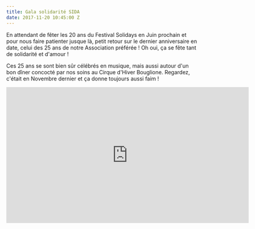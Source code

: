 ```yaml
---
title: Gala solidarité SIDA
date: 2017-11-20 10:45:00 Z
---
```


En attendant de fêter les 20 ans du Festival Solidays en Juin prochain et pour nous faire patienter jusque là, petit retour sur le dernier anniversaire en date, celui des 25 ans de notre Association préférée ! Oh oui, ça se fête tant de solidarité et d'amour !

Ces 25 ans se sont bien sûr célébrés en musique, mais aussi autour d'un bon dîner concocté par nos soins au Cirque d'Hiver Bouglione.
Regardez, c'était en Novembre dernier et ça donne toujours aussi faim ! 

<iframe title="vimeo-player" src="https://player.vimeo.com/video/254894841" width="640" height="360" frameborder="0" allowfullscreen></iframe>